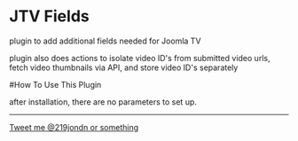# JTV Fields

plugin to add additional fields needed for Joomla TV

plugin also does actions to isolate video ID's from submitted video urls, fetch video thumbnails via API, and store video ID's separately

#How To Use This Plugin

after installation, there are no parameters to set up.

***

[Tweet me @219jondn or something](http://twitter.com/219jondn "Tweet at @219jondn")